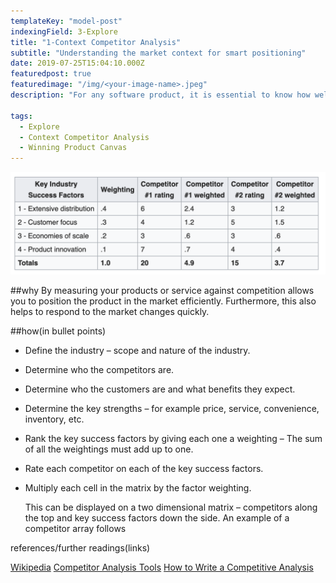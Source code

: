 ```yaml
---
templateKey: "model-post"
indexingField: 3-Explore
title: "1-Context Competitor Analysis"
subtitle: "Understanding the market context for smart positioning"
date: 2019-07-25T15:04:10.000Z
featuredpost: true
featuredimage: "/img/<your-image-name>.jpeg"
description: "For any software product, it is essential to know how well it is doing against the competition. Competitor analysis is used to measure how competitive your product or service against the competition."

tags:
  - Explore
  - Context Competitor Analysis
  - Winning Product Canvas
---
```


![Competitor Analysis - Two-dimensional matrix](/img/competitor-analysis.png)

##why
By measuring your products or service against competition allows you to position the product in the market efficiently. Furthermore, this also helps to respond to the market changes quickly.

##how(in bullet points)

- Define the industry – scope and nature of the industry.
- Determine who the competitors are.
- Determine who the customers are and what benefits they expect.
- Determine the key strengths – for example price, service, convenience, inventory, etc.
- Rank the key success factors by giving each one a weighting – The sum of all the weightings must add up to one.
- Rate each competitor on each of the key success factors.
- Multiply each cell in the matrix by the factor weighting.

  This can be displayed on a two dimensional matrix – competitors along the top and key success factors down the side. An example of a competitor array follows

references/further readings(links)

[Wikipedia](https://en.wikipedia.org/wiki/Competitor_analysis)
[Competitor Analysis Tools](https://neilpatel.com/blog/12-competitor-analysis-tools-that-will-improve-your-site-traffic/)
[How to Write a Competitive Analysis](https://expertprogrammanagement.com/2017/01/competitive-analysis-template/)
